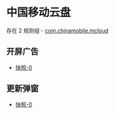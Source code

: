 # 中国移动云盘

存在 2 规则组 - [com.chinamobile.mcloud](/src/apps/com.chinamobile.mcloud.ts)

## 开屏广告

- [快照-0](https://gkd-kit.songe.li/import/12774830)

## 更新弹窗

- [快照-0](https://gkd-kit.songe.li/import/12774833)
